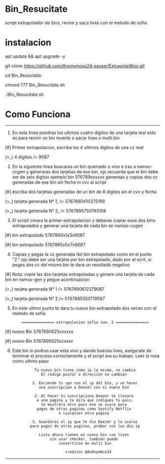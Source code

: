 # Bin_Resucitate
script extrapolador de bins, revive y saca lives con el metodo de sofia

# instalacion

apt update && apt upgrade -y

git clone  https://github.com/Anonymous24-sasser/ExtrapolarBins.git

cd Bin_Resucitate

chmod 777 Bin_Resucitate.sh

./Bin_Resucitate.sh



 # Como Funciona 
_______________________________

1. En esta linea pondras los ultimos cuatro digitos de una tarjeta real 
esto es para revivir un bin muerto o sacar lives o multi bin

[#] Primer extrapolacion, escriba los 4 ultimos digitos de una cc real

(>_) 4 digitos /> 9087



2. En la siguiente linea buscaras un bin quemado o vivo e iras a namso-ccgen y 
generaras dos tarjetas de ese bin, ojo recuerda que el bin debe ser de seis digitos
ejemplo bin 576789xxxxxx genereas y copias dos cc generadas de ese bin sin fecha ni cvv al script

[#] escriba dos tarjetas generadas de un bin de 6 digitos sin el cvv y fecha

(>_) tarjeta generada N° 1, /> 5767890410375188

(>_) tarjeta generada N° 2, /> 5767895750763158



3. El script creara la primer extrapolacion y deberas copiar esos dos bins extrapolados y
generar una tarjeta de cada bin en namso-ccgen

[#] bin extrapolado 5767890x1x3x9087

[#] bin extrapolado 5767895x5x7x9087



4. Copias y pegas la cc generada del bin extrapolado como en el punto "2."
ojo debe ser una tarjeta por bin extrapolado, dado por el scrit, si pegas dos cc del mismo bin te dara un resultado negativo

[#] Nota. copie las dos tarjetas extrapoladas y genere una tarjeta de cada bin en namso-gen y pegue acontinuacion

(>_) tarjeta generada N° 1 /> 5767890612379087      

(>_) tarjeta generada N° 2 /> 5767895550719087



5. En este ultimo punto te dara tu nuevo bin extrapolado dos veces con el metodo de sofia 

           =============== extrapolacion sofia num. 2 ===============

[#] nuevo Bin 5767890625xxxxxx

[#] nuevo Bin 5767895525xxxxxx



6. Este bin lo podras usar esta vivo y dando buenas lives, asegurate de terminar el proceso correctamente 
y el script ara su trabajo. Leer la nota como ultimo paso 



                 Tu nuevo bin tiene como ip la misma, no cambia
                    El codigo postal o direccion no cambian

                1. Enciende tu vpn con el ip del bin, y ve hacer
                   una suscripcion a Deezer con el nuevo bin

                 2. Al hacer tu suscripciona Deezer te llevara
                  a una pagina y te dira que indiques tu pais,
                    te mostrara otro pais ese se usara para
                  pagos de otras paginas como Spotify Netflix
                            o cualquier otra pagina

                3. Guardaras el ip que te dio Deezer y lo usaras
               para pagos de otras paginas, probar con las dos ip

                   Listo ahora tienes un nuevo bin con lives
                        sin usar checker, tambien puede
                            convertirse en multi bin

                               creditos @An0nym0us24
                               
--------------------------------------------------------------------------------------------


